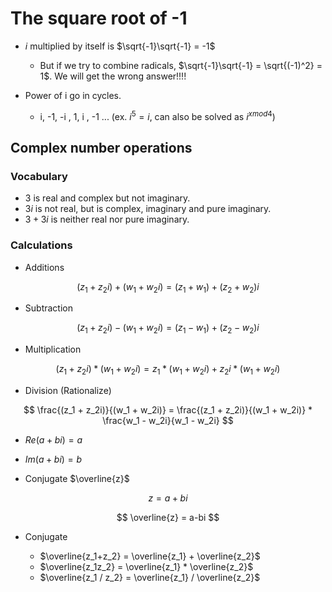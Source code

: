 # The square root of -1

- $i$ multiplied by itself is $\sqrt{-1}\sqrt{-1} = -1$
  - But if we try to combine radicals, $\sqrt{-1}\sqrt{-1} = \sqrt{(-1)^2} = 1$. We will get the wrong answer!!!!

- Power of i go in cycles.
  - i, -1, -i , 1, i , -1 ... (ex. $i^5 = i$, can also be solved as $i^{x mod 4}$)

## Complex number operations

### Vocabulary

- $3$ is real and complex but not imaginary.
- $3i$ is not real, but is complex, imaginary and pure imaginary.
- $3 + 3i$ is neither real nor pure imaginary.

### Calculations

- Additions

$$ (z_1 + z_2i) + (w_1 + w_2i) = (z_1 + w_1) + (z_2 + w_2)i $$

- Subtraction

$$ (z_1 + z_2i) - (w_1 + w_2i) = (z_1 - w_1) + (z_2 - w_2)i $$

- Multiplication

$$ (z_1 + z_2i) *(w_1 + w_2i) = z_1* (w_1 + w_2i) + z_2i * (w_1 + w_2i) $$

- Division (Rationalize)

$$ \frac{(z_1 + z_2i)}{(w_1 + w_2i)} = \frac{(z_1 + z_2i)}{(w_1 + w_2i)} * \frac{w_1 - w_2i}{w_1 - w_2i} $$

- $Re(a+bi) = a$
- $Im(a+bi) = b$

- Conjugate $\overline{z}$

$$ z = a+bi $$

$$ \overline{z} = a-bi $$

- Conjugate

  - $\overline{z_1+z_2} = \overline{z_1} + \overline{z_2}$
  - $\overline{z_1z_2} = \overline{z_1} * \overline{z_2}$
  - $\overline{z_1 / z_2} = \overline{z_1} / \overline{z_2}$
